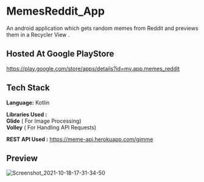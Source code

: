 # MemesReddit_App
An android application which gets random memes from Reddit 
and previews them in a Recycler View .

## Hosted At Google PlayStore
https://play.google.com/store/apps/details?id=my.app.memes_reddit

## Tech Stack
**Language:** Kotlin <br />

**Libraries Used :** <br />
**Glide** ( For Image Processing)  <br />
**Volley** ( For Handling API Requests) <br />

**REST API Used :**
https://meme-api.herokuapp.com/gimme

## Preview
![Screenshot_2021-10-18-17-31-34-50](https://user-images.githubusercontent.com/84705901/137728274-2e5bb85f-ea43-4e2f-9634-6979bf1c0142.png)


